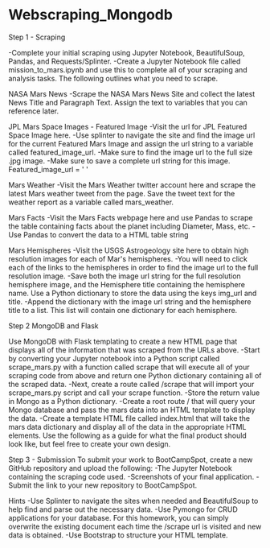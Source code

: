 # Webscraping_Mongodb
Step 1 - Scraping

-Complete your initial scraping using Jupyter Notebook, BeautifulSoup, Pandas, and Requests/Splinter.
-Create a Jupyter Notebook file called mission_to_mars.ipynb and use this to complete all of your scraping and analysis tasks. The following outlines what you need to scrape.

NASA Mars News
-Scrape the NASA Mars News Site and collect the latest News Title and Paragraph Text. Assign the text to variables that you can reference later.

JPL Mars Space Images - Featured Image
-Visit the url for JPL Featured Space Image here.
-Use splinter to navigate the site and find the image url for the current Featured Mars Image and assign the url string to a variable called featured_image_url.
-Make sure to find the image url to the full size .jpg image.
-Make sure to save a complete url string for this image.
	Featured_image_url = ' '
	
Mars Weather
-Visit the Mars Weather twitter account here and scrape the latest Mars weather tweet from the page. Save the tweet text for the weather report as a variable called mars_weather.

Mars Facts
-Visit the Mars Facts webpage here and use Pandas to scrape the table containing facts about the planet including Diameter, Mass, etc.
-Use Pandas to convert the data to a HTML table string

Mars Hemispheres
-Visit the USGS Astrogeology site here to obtain high resolution images for each of Mar's hemispheres.
-You will need to click each of the links to the hemispheres in order to find the image url to the full resolution image.
-Save both the image url string for the full resolution hemisphere image, and the Hemisphere title containing the hemisphere name. Use a Python dictionary to store the data using the keys img_url and title.
-Append the dictionary with the image url string and the hemisphere title to a list. This list will contain one dictionary for each hemisphere.

Step 2 MongoDB and Flask

Use MongoDB with Flask templating to create a new HTML page that displays all of the information that was scraped from the URLs above.
-Start by converting your Jupyter notebook into a Python script called scrape_mars.py with a function called scrape that will execute all of your scraping code from above and return one Python dictionary containing all of the scraped data.
-Next, create a route called /scrape that will import your scrape_mars.py script and call your scrape function.
	-Store the return value in Mongo as a Python dictionary.
-Create a root route / that will query your Mongo database and pass the mars data into an HTML template to display the data.
-Create a template HTML file called index.html that will take the mars data dictionary and display all of the data in the appropriate HTML elements. Use the following as a guide for what the final product should look like, but feel free to create your own design.

Step 3 - Submission
To submit your work to BootCampSpot, create a new GitHub repository and upload the following:
-The Jupyter Notebook containing the scraping code used.
-Screenshots of your final application.
-Submit the link to your new repository to BootCampSpot.

Hints
-Use Splinter to navigate the sites when needed and BeautifulSoup to help find and parse out the necessary data.
-Use Pymongo for CRUD applications for your database. For this homework, you can simply overwrite the existing document each time the /scrape url is visited and new data is obtained.
-Use Bootstrap to structure your HTML template.